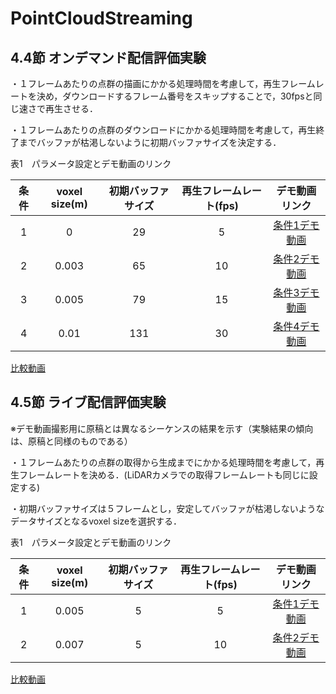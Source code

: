 # PointCloudStreaming
## 4.4節 オンデマンド配信評価実験
・１フレームあたりの点群の描画にかかる処理時間を考慮して，再生フレームレートを決め，ダウンロードするフレーム番号をスキップすることで，30fpsと同じ速さで再生させる．

・１フレームあたりの点群のダウンロードにかかる処理時間を考慮して，再生終了までバッファが枯渇しないように初期バッファサイズを決定する．


表1　パラメータ設定とデモ動画のリンク

| 条件 | voxel size(m) | 初期バッファサイズ | 再生フレームレート(fps) | デモ動画リンク |
| :---: | :---: | :---: | :---: | :---: |
| 1 | 0 | 29 | 5 | [条件1デモ動画](https://waseda.box.com/s/j1j5r2h9y4u20q8sp215was04gda9xdw) |
| 2 | 0.003 | 65 | 10 | [条件2デモ動画](https://waseda.box.com/s/y94tg5xyte84mzaf1dywkod5tw12j7pa) |
| 3 | 0.005 | 79 | 15 | [条件3デモ動画](https://waseda.box.com/s/07o83jqg69dkn6p9dhgd95twe4whz925) |
| 4 | 0.01 | 131 | 30 | [条件4デモ動画](https://waseda.box.com/s/8lx2g0xlujup4jwl3xk1y4qui5sl4bx0) |

[比較動画](https://waseda.box.com/s/p6n9tkek7unc1n8oreqxb2fkt35wyekr)

## 4.5節 ライブ配信評価実験　
※デモ動画撮影用に原稿とは異なるシーケンスの結果を示す（実験結果の傾向は、原稿と同様のものである）

・１フレームあたりの点群の取得から生成までにかかる処理時間を考慮して，再生フレームレートを決める．(LiDARカメラでの取得フレームレートも同じに設定する)

・初期バッファサイズは５フレームとし，安定してバッファが枯渇しないようなデータサイズとなるvoxel sizeを選択する．


表1　パラメータ設定とデモ動画のリンク

| 条件 | voxel size(m) | 初期バッファサイズ | 再生フレームレート(fps) | デモ動画リンク |
| :---: | :---: | :---: | :---: | :---: |
| 1 | 0.005 | 5 | 5 | [条件1デモ動画](https://waseda.box.com/s/zswfm4pbiqxnl69mawh6qdwrnzmxrc6u) |
| 2 | 0.007 | 5 | 10 | [条件2デモ動画](https://waseda.box.com/s/cgykdhppa0fxl7wuc9jkatx68q981b6k) |

[比較動画](https://waseda.box.com/s/jc6vvjr4w2vw7tzin1ca0s3h4lc8incy)

